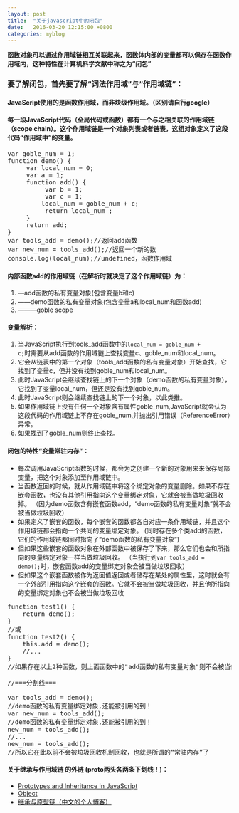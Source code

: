 ```yaml
---
layout: post
title:  "关于javascript中的闭包"
date:   2016-03-20 12:15:00 +0800
categories: myblog
---
```

**函数对象可以通过作用域链相互关联起来，函数体内部的变量都可以保存在函数作用域内，这种特性在计算机科学文献中称之为“闭包”**

### 要了解闭包，首先要了解“词法作用域”与“作用域链”：

#### JavaScript使用的是函数作用域，而非块级作用域。（区别请自行google）

#### 每一段JavaScript代码（全局代码或函数）都有一个与之相关联的作用域链（scope chain）。这个作用域链是一个对象列表或者链表，这组对象定义了这段代码“作用域中”的变量。
<pre class="brush:js;">
var goble_num = 1;
function demo() {
     var local_num = 0;
     var a = 1;
     function add() {
          var b = 1;
          var c = 1;
         local_num = goble_num + c;
          return local_num ; 
     }
     return add;
}
var tools_add = demo();//返回add函数
var new_num = tools_add();//返回一个新的数
console.log(local_num);//undefined，函数作用域
</pre>
#### 内部函数add的作用域链（在解析时就决定了这个作用域链）为：
1. —add函数的私有变量对象(包含变量b和c)
2. ——demo函数的私有变量对象(包含变量a和local_num和函数add)
3. ———goble scope

#### 变量解析：
1. 当JavaScript执行到tools_add函数中的<code>local_num = goble_num + c;</code>时需要从add函数的作用域链上查找变量c、goble_num和local_num。
2. 它会从链表中的第一个对象（tools_add函数的私有变量对象）开始查找，它找到了变量c，但并没有找到goble_num和local_num。
3. 此时JavaScript会继续查找链上的下一个对象（demo函数的私有变量对象），它找到了变量local_num，但还是没有找到goble_num。
4. 此时JavaScript则会继续查找链上的下一个对象，以此类推。
5. 如果作用域链上没有任何一个对象含有属性goble_num,JavaScript就会认为这段代码的作用域链上不存在goble_num,并抛出引用错误（ReferenceError）异常。
6. 如果找到了goble_num则终止查找。


#### 闭包的特性“变量常驻内存”：

* 每次调用JavaScript函数的时候，都会为之创建一个新的对象用来来保存局部变量，把这个对象添加至作用域链中。
* 当函数返回的时候，就从作用域链中将这个绑定对象的变量删除。如果不存在嵌套函数，也没有其他引用指向这个变量绑定对象，它就会被当做垃圾回收掉。
（因为demo函数含有嵌套函数add，“demo函数的私有变量对象”就不会被当做垃圾回收）
* 如果定义了嵌套的函数，每个嵌套的函数都各自对应一条作用域链，并且这个作用域链都会指向一个共同的变量绑定对象。
(同时存在多个类add的函数，它们的作用域链都同时指向了“demo函数的私有变量对象”)
* 但如果这些嵌套的函数对象在外部函数中被保存了下来，那么它们也会和所指向的变量绑定对象一样当做垃圾回收。
（当执行到<code>var tools_add = demo();</code>时，嵌套函数add的变量绑定对象会被当做垃圾回收）
* 但如果这个嵌套函数被作为返回值返回或者储存在某处的属性里，这时就会有一个外部引用指向这个嵌套的函数。它就不会被当做垃圾回收，并且他所指向的变量绑定对象也不会被当做垃圾回收
<pre class="brush:js;">
function test1() {
    return demo();
}
//或
function test2() {
    this.add = demo();
    //...
}
//如果存在以上2种函数，则上面函数中的"add函数的私有变量对象"则不会被当做垃圾回收

//===分割线===

var tools_add = demo();
//demo函数的私有变量绑定对象,还能被引用的到！
var new_num = tools_add();
//demo函数的私有变量绑定对象,还能被引用的到！
new_num = tools_add();
//...
new_num = tools_add();
//所以它在此以前不会被垃圾回收机制回收，也就是所谓的“常驻内存”了
</pre>

#### 关于继承与作用域链 的外链 (proto两头各两条下划线！)：
* <a href="https://msdn.microsoft.com/en-us/magazine/ff852808" target="_blank">Prototypes and Inheritance in JavaScript</a>
* <a href="https://developer.mozilla.org/en-US/docs/Web/JavaScript/Reference/Global_Objects/Object" target="_blank">Object</a>
* <a href="https://developer.mozilla.org/zh-CN/docs/Web/JavaScript/Inheritance_and_the_prototype_chain" target="_blank">继承与原型链（中文的个人博客）</a>